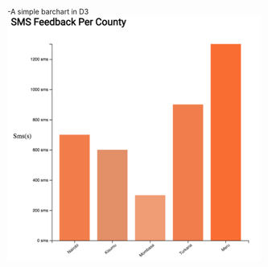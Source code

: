 -A simple barchart in D3
![sms barchart](https://github.com/AfricasVoices/D3-Dashboard/blob/barchart/smsbarchart.png)
